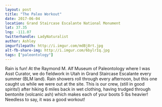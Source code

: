 ```yaml
---
layout: post
title: "The Paleo Workout"
date: 2017-06-04
location: Grand Staircase Escalante National Monument
lat: 37.35
lng: -111.07
twitterhandle: LadyNaturalist
author: Ashley
imgurfilepath: http://i.imgur.com/mdBj8rt.jpg
alt-fb-share-img: http://i.imgur.com/6bylrIq.jpg
tags: ["paleontology"]
---
```

	
Rain is fun! At the Raymond M. Alf Museum of Paleontology where I was Asst Curator, we do fieldwork in Utah in Grand Staircase Escalante every summer (BLM land). Rain showers roll through every afternoon, but this one caught us while we were out at the site. This is our crew, (still in good spirits!) after hiking 6 miles back in wet clothing, having trudged through bentonite (volcanic ash) which makes each of your boots 5 lbs heavier! Needless to say, it was a good workout!
